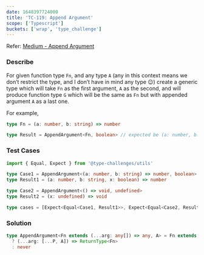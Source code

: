 ```yaml
---
date: 1648397724000
title: 'TC-119: Append Argument'
scope: ['Typescript']
buckets: ['wrap', 'type_challenge']
---
```


Refer: [Medium - Append Argument](https://github.com/type-challenges/type-challenges/blob/master/questions/191-medium-append-argument/README.md)

### Describe

For given function type `Fn`, and any type `A` (any in this context means we don’t restrict the type, and I don’t have in mind any type 😉) create a generic type which will take `Fn` as the first argument, `A` as the second, and will produce function type `G` which will be the same as `Fn` but with appended argument `A` as a last one.

For example,

```typescript
type Fn = (a: number, b: string) => number

type Result = AppendArgument<Fn, boolean> // expected be (a: number, b: string, x: boolean) => number
```

### Test Cases

```typescript
import { Equal, Expect } from '@type-challenges/utils'

type Case1 = AppendArgument<(a: number, b: string) => number, boolean>
type Result1 = (a: number, b: string, x: boolean) => number

type Case2 = AppendArgument<() => void, undefined>
type Result2 = (x: undefined) => void

type cases = [Expect<Equal<Case1, Result1>>, Expect<Equal<Case2, Result2>>]
```

### Solution

```typescript
type AppendArgument<Fn extends (...arg: any[]) => any, A> = Fn extends (...arg: infer P) => any
  ? (...arg: [...P, A]) => ReturnType<Fn>
  : never
```
